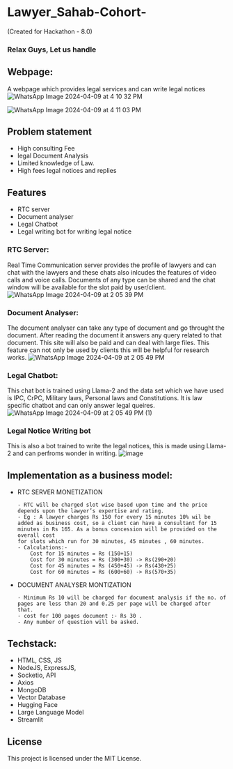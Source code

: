 # Lawyer_Sahab-Cohort-
(Created for Hackathon - 8.0)
### Relax Guys, Let us handle
## Webpage:
A webpage which provides legal services and can write legal notices
![WhatsApp Image 2024-04-09 at 4 10 32 PM](https://github.com/Saurabh5240/Lawyer_Sahab-Cohort-/assets/129985013/2e819e34-aa6d-417d-961c-9e510c38dcf2)

![WhatsApp Image 2024-04-09 at 4 11 03 PM](https://github.com/Saurabh5240/Lawyer_Sahab-Cohort-/assets/129985013/d2322404-da72-4c4f-8168-cee3b925c90c)

## Problem statement
- High consulting Fee 
- legal Document Analysis
- Limited knowledge of Law.
- High fees legal notices and replies

## Features
- RTC server
- Document analyser
- Legal Chatbot
- Legal writing bot for writing legal notice

### RTC Server:
Real Time Communication server provides the profile of lawyers and can chat with the lawyers and these chats also inlcudes the features of video calls and voice calls. Documents of any type can be shared and the chat window will be available for the slot paid by user/client. 
![WhatsApp Image 2024-04-09 at 2 05 39 PM](https://github.com/Saurabh5240/Lawyer_Sahab-Cohort-/assets/129985013/900e0205-b674-4ff9-afdb-ad269f2bb98c)

### Document Analyser:
The document analyser can take any type of document and go throught the document. After reading the document it answers any query related to that document. This site will also be paid and can deal with large files. This feature can not only be used by clients this will be helpful for research works.
![WhatsApp Image 2024-04-09 at 2 05 49 PM](https://github.com/Saurabh5240/Lawyer_Sahab-Cohort-/assets/129985013/e4494601-3171-4533-913c-e8e86340ad5b)

### Legal Chatbot:
This chat bot is trained using Llama-2 and the data set which we have used is IPC, CrPC, Military laws, Personal laws and Constitutions. It is law specific chatbot and can only answer legal queires.
![WhatsApp Image 2024-04-09 at 2 05 49 PM (1)](https://github.com/Saurabh5240/Lawyer_Sahab-Cohort-/assets/129985013/de0ef4fd-9d40-43ed-a69e-bac35dc29c1b)

### Legal Notice Writing bot
This is also a bot trained to write the legal notices, this is made using Llama-2 and can perfroms wonder in writing.
![image](https://github.com/Saurabh5240/Lawyer_Sahab-Cohort-/assets/129985013/08f192fc-bb62-410c-8e0c-5b348e6928d6)
## Implementation as a business model:
- RTC SERVER MONETIZATION
  
      - RTC will be charged slot wise based upon time and the price depends upon the lawyer’s expertise and rating.
      - Eg : A lawyer charges Rs 150 for every 15 minutes 10% wil be added as business cost, so a client can have a consultant for 15 minutes in Rs 165. As a bonus concession will be provided on the overall cost 
      for slots which run for 30 minutes, 45 minutes , 60 minutes.  
      - Calculations:-     
          Cost for 15 minutes = Rs (150+15) 
          Cost for 30 minutes = Rs (300+30) -> Rs(290+20)
          Cost for 45 minutes = Rs (450+45) -> Rs(430+25)
          Cost for 60 minutes = Rs (600+60) -> Rs(570+35)
- DOCUMENT ANALYSER MONTIZATION
  
      - Minimum Rs 10 will be charged for document analysis if the no. of pages are less than 20 and 0.25 per page will be charged after that. 
      - cost for 100 pages document :- Rs 30 .
      - Any number of question will be asked.

## Techstack: 
- HTML, CSS, JS
- NodeJS, ExpressJS, 
- Socketio, API
- Axios
- MongoDB
- Vector Database
- Hugging Face
- Large Language Model 
- Streamlit

## License

This project is licensed under the MIT License.









